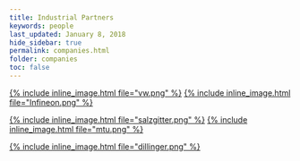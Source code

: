 ```yaml
---
title: Industrial Partners
keywords: people
last_updated: January 8, 2018
hide_sidebar: true
permalink: companies.html
folder: companies
toc: false
---
```


[{% include inline_image.html
file="vw.png" %}](https://www.volkswagenag.com)
[{% include inline_image.html
file="Infineon.png" %}](https://www.infineon.com)

[{% include inline_image.html
file="salzgitter.png" %}](https://www.salzgitter-mannesmann-stahlhandel.com)
[{% include inline_image.html
file="mtu.png" %}](https://www.mtu.de)

[{% include inline_image.html
file="dillinger.png" %}](https://www.dillinger.de)
